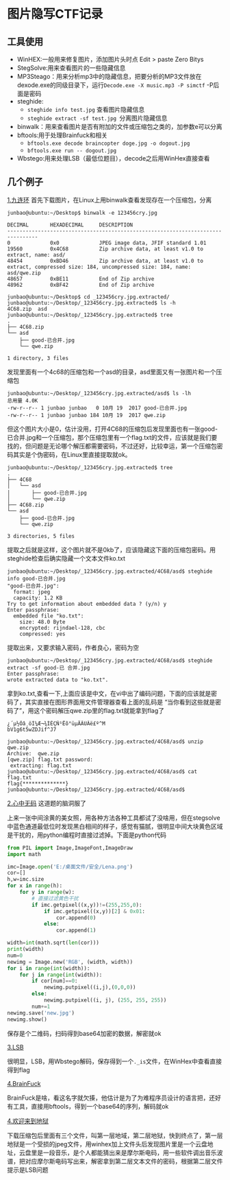 # 图片隐写CTF记录

## 工具使用

* WinHEX:一般用来修复图片，添加图片头时点 Edit > paste Zero Bitys
* StegSolve:用来查看图片的一些隐藏信息
* MP3Steago：用来分析mp3中的隐藏信息，把要分析的MP3文件放在dexode.exe的同级目录下，运行`Decode.exe -X music.mp3 -P simctf` -P后面是密码
* steghide:
  * `steghide info test.jpg` 查看图片隐藏信息
  * `steghide extract -sf test.jpg `分离图片隐藏信息
* binwalk：用来查看图片是否有附加的文件或压缩包之类的，加参数e可以分离
* bftools:用于处理Brainfuck和相关
  * `bftools.exe decode braincopter doge.jpg -o dogout.jpg`
  * `bftools.exe run -- dogout.jpg`
* Wbstego:用来处理LSB（最低位题目），decode之后用WinHex直接查看

## 几个例子

[1.九连环]( http://ctf5.shiyanbar.com/stega/huan/123456cry.jpg)
首先下载图片，在Linux上用binwalk查看发现存在一个压缩包，分离

```shell
junbao@ubuntu:~/Desktop$ binwalk -e 123456cry.jpg

DECIMAL       HEXADECIMAL     DESCRIPTION
--------------------------------------------------------------------------------
0             0x0             JPEG image data, JFIF standard 1.01
19560         0x4C68          Zip archive data, at least v1.0 to extract, name: asd/
48454         0xBD46          Zip archive data, at least v1.0 to extract, compressed size: 184, uncompressed size: 184, name: asd/qwe.zip
48657         0xBE11          End of Zip archive
48962         0xBF42          End of Zip archive

junbao@ubuntu:~/Desktop$ cd _123456cry.jpg.extracted/
junbao@ubuntu:~/Desktop/_123456cry.jpg.extracted$ ls -h
4C68.zip  asd
junbao@ubuntu:~/Desktop/_123456cry.jpg.extracted$ tree
.
├── 4C68.zip
└── asd
    ├── good-已合并.jpg
    └── qwe.zip

1 directory, 3 files

```

发现里面有一个4c68的压缩包和一个asd的目录，asd里面又有一张图片和一个压缩包

```shell
junbao@ubuntu:~/Desktop/_123456cry.jpg.extracted/asd$ ls -lh
总用量 4.0K
-rw-r--r-- 1 junbao junbao   0 10月 19  2017 good-已合并.jpg
-rw-r--r-- 1 junbao junbao 184 10月 19  2017 qwe.zip

```

但这个图片大小是0，估计没用，打开4C68的压缩包后发现里面也有一张good-已合并.jpg和一个压缩包，那个压缩包里有一个flag.txt的文件，应该就是我们要找的，但问题是无论哪个解压都需要密码，不过还好，比较幸运，第一个压缩包密码其实是个伪密码，在Linux里直接提取就ok。

```shell
junbao@ubuntu:~/Desktop/_123456cry.jpg.extracted$ tree
.
├── 4C68
│   └── asd
│       ├── good-已合并.jpg
│       └── qwe.zip
├── 4C68.zip
└── asd
    ├── good-已合并.jpg
    └── qwe.zip

3 directories, 5 files

```

提取之后就是这样，这个图片就不是0kb了，应该隐藏这下面的压缩包密码。用steghide检查后确实隐藏一个文本文件ko.txt

```shell
junbao@ubuntu:~/Desktop/_123456cry.jpg.extracted/4C68/asd$ steghide info good-已合并.jpg
"good-已合并.jpg":
  format: jpeg
  capacity: 1.2 KB
Try to get information about embedded data ? (y/n) y
Enter passphrase:
  embedded file "ko.txt":
    size: 48.0 Byte
    encrypted: rijndael-128, cbc
    compressed: yes

```

提取出来，又要求输入密码，作者良心，密码为空

```shell
junbao@ubuntu:~/Desktop/_123456cry.jpg.extracted/4C68/asd$ steghide extract -sf good-已 合并.jpg 
Enter passphrase: 
wrote extracted data to "ko.txt".

```

拿到ko.txt,查看一下,上面应该是中文，在vi中出了编码问题，下面的应该就是密码了，其实直接在图形界面用文件管理器查看上面的乱码是 “当你看到这些就是密码了”，用这个密码解压qwe.zip里的flag.txt就能拿到flag了

```shell
¿´µ½Õâ¸öÍ¼Æ¬¾ÍÊÇÑ¹Ëõ°üµÄÃÜÂë£º^M
bV1g6t5wZDJif^J7
```

```shell
junbao@ubuntu:~/Desktop/_123456cry.jpg.extracted/4C68/asd$ unzip qwe.zip 
Archive:  qwe.zip
[qwe.zip] flag.txt password:
 extracting: flag.txt
junbao@ubuntu:~/Desktop/_123456cry.jpg.extracted/4C68/asd$ cat flag.txt 
flag{**************}
junbao@ubuntu:~/Desktop/_123456cry.jpg.extracted/4C68/asd$ 

```

[2.心中无码](http://ctf5.shiyanbar.com/stega/Lena.png)
这道题的脑洞服了

上来一张中间涂黄的美女照，用各种方法各种工具都试了没啥用，但在stegsolve中蓝色通道最低位时发现黑白相间的样子，感觉有猫腻，很明显中间大块黄色区域是干扰的，用python编程时直接过滤掉。下面是python代码

```python
from PIL import Image,ImageFont,ImageDraw
import math

imc=Image.open('E:/桌面文件/安全/Lena.png')
cor=[]
h,w=imc.size
for x in range(h):
    for y in range(w):
        # 直接过滤黄色干扰
        if imc.getpixel((x,y))!=(255,255,0):
            if imc.getpixel((x,y))[2] & 0x01:
                cor.append(0)
            else:
                cor.append(1)

width=int(math.sqrt(len(cor)))
print(width)
num=0
newimg = Image.new('RGB', (width, width))
for i in range(int(width)):
    for j in range(int(width)):
        if cor[num]==0:
            newimg.putpixel((i,j),(0,0,0))
        else:
            newimg.putpixel((i, j), (255, 255, 255))
        num+=1
newimg.save('new.jpg')
newimg.show()


```

保存是个二维码，扫码得到base64加密的数据，解密就ok

[3.LSB](http://ctf5.shiyanbar.com/stega/nvshen.jpg)

很明显，LSB，用Wbstego解码，保存得到一个`._is`文件，在WinHex中查看直接得到flag

[4.BrainFuck](http://ctf5.shiyanbar.com/stega/doge.jpg)

BrainFuck是啥，看这名字就欠揍，他估计是为了为难程序员设计的语言把，还好有工具，直接用bftools，得到一个base64的序列，解码就ok

[4.欢迎来到地狱]( http://ctf5.shiyanbar.com/stega/hell/欢迎来到地狱.zip)

下载压缩包后里面有三个文件，叫第一层地域，第二层地狱，快到终点了，第一层地狱是一个受损的jpeg文件，用winhex加上文件头后发现图片里是一个云盘地址，云盘里是一段音乐，是个人都能猜出来是摩尔斯电码，用一些软件调出音乐波谱，把对应摩尔斯电码写出来，解密拿到第二层文本文件的密码，根据第二层文件提示是LSB问题